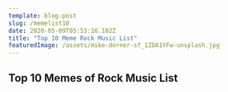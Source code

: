 ```yaml
---
template: blog-post
slug: /memelist10
date: 2020-05-09T05:53:16.102Z
title: "Top 10 Meme Rock Music List"
featuredImage: /assets/mike-dorner-sf_1ZDA1YFw-unsplash.jpg
---
```


## Top 10 Memes of Rock Music List
